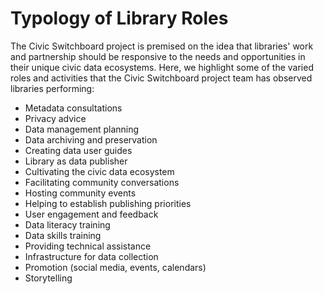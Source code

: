 # Typology of Library Roles

The Civic Switchboard project is premised on the idea that libraries' work and partnership should be responsive to the needs and opportunities in their unique civic data ecosystems. Here, we highlight some of the varied roles and activities that the Civic Switchboard project team has observed libraries performing:

* Metadata consultations
* Privacy advice
* Data management planning
* Data archiving and preservation
* Creating data user guides
* Library as data publisher
* Cultivating the civic data ecosystem
* Facilitating community conversations
* Hosting community events
* Helping to establish publishing priorities
* User engagement and feedback
* Data literacy training
* Data skills training
* Providing technical assistance
* Infrastructure for data collection 
* Promotion \(social media, events, calendars\)
* Storytelling

